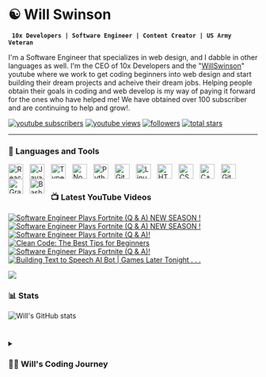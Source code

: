 # ☯ Will Swinson

**` 10x Developers | Software Engineer | Content Creator | US Army Veteran`**

I'm a Software Engineer that specializes in web design, and I dabble in other languages as well. I'm the CEO of 10x Developers and the "[WillSwinson](https://www.youtube.com/@WillSwinson)" youtube where we work to get coding beginners into web design and start building their dream projects and acheive their dream jobs. Helping people obtain their goals in coding and web develop is my way of paying it forward for the ones who have helped me! We have obtained over 100 subscriber and are continuing to help and grow!.

   <p align="left">
      <a href="https://www.youtube.com/channel/UC7VmhGsLfRXzoP1qAQtaL9Q?sub_confirmation=1">
         <img alt="youtube subscribers" title="Subscribe to my YouTube channel" src="https://custom-icon-badges.demolab.com/youtube/channel/subscribers/UC7VmhGsLfRXzoP1qAQtaL9Q?color=%23E05D44&label=SUBSCRIBE&logo=video&logoColor=white&style=for-the-badge&labelColor=CE4630"/></a> 
      <a href="https://www.youtube.com/channel/UC7VmhGsLfRXzoP1qAQtaL9Q">
         <img alt="youtube views" title="YouTube views" src="https://custom-icon-badges.demolab.com/youtube/channel/views/UC7VmhGsLfRXzoP1qAQtaL9Q?color=%23E1AD0E&logo=eye&logoColor=white&style=for-the-badge&labelColor=C79600"/></a> 
      <a href="https://github.com/Will-Swinson?tab=followers">
         <img alt="followers" title="Follow me on Github" src="https://custom-icon-badges.demolab.com/github/followers/Will-Swinson?color=236ad3&labelColor=1155ba&style=for-the-badge&logo=person-add&label=Follow&logoColor=white"/></a>
      <a href="https://github.com/Will-Swinson?tab=repositories&sort=stargazers">
         <img alt="total stars" title="Total stars on GitHub" src="https://custom-icon-badges.demolab.com/github/stars/Will-Swinson?color=55960c&style=for-the-badge&labelColor=488207&logo=star"/></a>
   </p>

---

### 🧰 Languages and Tools

<img align="left" alt="React" width="30px" style="padding-right:10px;" src="https://cdn.jsdelivr.net/gh/devicons/devicon/icons/react/react-original.svg" />
<img align="left" alt="JavaScript" width="30px" style="padding-right:10px;" src="https://cdn.jsdelivr.net/gh/devicons/devicon/icons/javascript/javascript-plain.svg" />
<img align="left" alt="TypeScript" width="30px" style="padding-right:10px;" src="https://cdn.jsdelivr.net/gh/devicons/devicon/icons/typescript/typescript-plain.svg" />
<img align="left" alt="NodeJS" width="30px" style="padding-right:10px;" src="https://cdn.jsdelivr.net/gh/devicons/devicon/icons/nodejs/nodejs-original.svg" />
<img align="left" alt="Python" width="30px" style="padding-right:10px;" src="https://cdn.jsdelivr.net/gh/devicons/devicon/icons/python/python-plain.svg" />
<img align="left" alt="Git" width="30px" style="padding-right:10px;" src="https://cdn.jsdelivr.net/gh/devicons/devicon/icons/git/git-original.svg" />
<img align="left" alt="Linux" width="30px" style="padding-right:10px;" src="https://cdn.jsdelivr.net/gh/devicons/devicon/icons/linux/linux-original.svg" />
<img align="left" alt="HTML" width="30px" style="padding-right:10px;" src="https://cdn.jsdelivr.net/gh/devicons/devicon/icons/html5/html5-plain.svg" />
<img align="left" alt="CSS" width="30px" style="padding-right:10px;" src="https://cdn.jsdelivr.net/gh/devicons/devicon/icons/css3/css3-plain.svg" />
<img align="left" alt="C++" width="30px" style="padding-right:10px;" src="https://cdn.jsdelivr.net/gh/devicons/devicon/icons/cplusplus/cplusplus-line.svg" />
<img align="left" alt="GitHub" width="30px" style="padding-right:10px;" src="https://cdn.jsdelivr.net/gh/devicons/devicon/icons/github/github-original.svg" />
<img align="left" alt="Gradle" width="30px" style="padding-right:10px;" src="https://cdn.jsdelivr.net/gh/devicons/devicon/icons/gradle/gradle-plain.svg" />
<img align="left" alt="Bash" width="30px" style="padding-right:10px;" src="https://cdn.jsdelivr.net/gh/devicons/devicon/icons/bash/bash-original.svg" />
<br />

# 

### 📺 Latest YouTube Videos

<!-- BEGIN YOUTUBE-CARDS -->
[![Software Engineer Plays Fortnite  (Q & A) NEW SEASON !](https://ytcards.demolab.com/?id=2lbZxdLrnXI&title=Software+Engineer+Plays+Fortnite++%28Q+%26+A%29+NEW+SEASON+%21&lang=en&timestamp=1710640316&background_color=%230d1117&title_color=%23ffffff&stats_color=%23dedede&max_title_lines=1&width=250&border_radius=5 "Software Engineer Plays Fortnite  (Q & A) NEW SEASON !")](https://www.youtube.com/watch?v=2lbZxdLrnXI)
[![Software Engineer Plays Fortnite (Q & A) NEW SEASON !](https://ytcards.demolab.com/?id=JEWVrxNccGo&title=Software+Engineer+Plays+Fortnite+%28Q+%26+A%29+NEW+SEASON+%21&lang=en&timestamp=1710002319&background_color=%230d1117&title_color=%23ffffff&stats_color=%23dedede&max_title_lines=1&width=250&border_radius=5 "Software Engineer Plays Fortnite (Q & A) NEW SEASON !")](https://www.youtube.com/watch?v=JEWVrxNccGo)
[![Software Engineer Plays Fortnite (Q & A)!](https://ytcards.demolab.com/?id=fA_7p4XzqjU&title=Software+Engineer+Plays+Fortnite+%28Q+%26+A%29%21&lang=en&timestamp=1709927675&background_color=%230d1117&title_color=%23ffffff&stats_color=%23dedede&max_title_lines=1&width=250&border_radius=5 "Software Engineer Plays Fortnite (Q & A)!")](https://www.youtube.com/watch?v=fA_7p4XzqjU)
[![Clean Code: The Best Tips for Beginners](https://ytcards.demolab.com/?id=Mgw42bkFRgw&title=Clean+Code%3A+The+Best+Tips+for+Beginners&lang=en&timestamp=1709890235&background_color=%230d1117&title_color=%23ffffff&stats_color=%23dedede&max_title_lines=1&width=250&border_radius=5 "Clean Code: The Best Tips for Beginners")](https://www.youtube.com/watch?v=Mgw42bkFRgw)
[![Software Engineer Plays Fortnite (Q & A)!](https://ytcards.demolab.com/?id=A0Lf4WEtBA0&title=Software+Engineer+Plays+Fortnite+%28Q+%26+A%29%21&lang=en&timestamp=1709408122&background_color=%230d1117&title_color=%23ffffff&stats_color=%23dedede&max_title_lines=1&width=250&border_radius=5 "Software Engineer Plays Fortnite (Q & A)!")](https://www.youtube.com/watch?v=A0Lf4WEtBA0)
[![Building Text to Speech AI Bot | Games Later Tonight . . .](https://ytcards.demolab.com/?id=2ER1iTke0HM&title=Building+Text+to+Speech+AI+Bot+%7C+Games+Later+Tonight+.+.+.&lang=en&timestamp=1709399007&background_color=%230d1117&title_color=%23ffffff&stats_color=%23dedede&max_title_lines=1&width=250&border_radius=5 "Building Text to Speech AI Bot | Games Later Tonight . . .")](https://www.youtube.com/watch?v=2ER1iTke0HM)
<!-- END YOUTUBE-CARDS -->

[<img src="https://custom-icon-badges.demolab.com/badge/-Subscribe%20For%20More-red?style=for-the-badge&logo=video&logoColor=white"/>](https://www.youtube.com/c/UC7VmhGsLfRXzoP1qAQtaL9Q?sub_confirmation=1)

### 📊 Stats

![Will's GitHub stats](https://github-readme-stats.vercel.app/api?username=will-swinson&show_icons=true&theme=gruvbox)

<!-- ![GitHub Streak](https://streak-stats.demolab.com?user=Will-Swinson&theme=gruvbox&border_radius=4.5) -->

# 

<details>
 <summary><h3>👨‍💻 Will's Coding Journey</h3></summary>
   I've never been good at anything naturally, so I realized this young and I started to practice thing I'd like to get better at. I picked up coding with Galvanize's Operation Level Up bootcamp in Feb 2023 6 months before exiting the Military. After that I began going down the rabit whole of wanting to learn lots about many different technologies. Fast forward to today and I'm currently working on my new website, content and a few other projects. I'm also working on a few other projects that I'm excited to share with you all soon!
